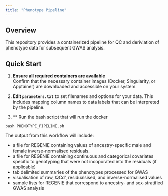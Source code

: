 ```yaml
---
title: "Phenotype Pipeline"
---
```


## Overview

This repository provides a containerized pipeline for QC and deriviation of phenotype data for subsequent GWAS analysis.

## Quick Start

1. **Ensure all required containers are available**  
   Confirm that the necessary container images (Docker, Singularity, or Apptainer) are downloaded and accessible on your system.

2. **Edit `parameters.txt`** to set filenames and options for your data. This includes mapping column names to data labels that can be interpreted by the pipeline.


3. ** Run the bash script that will run the docker
```
bash PHENOTYPE_PIPELINE.sh
```

The output from this workflow will include:
 * a file for REGENIE containing values of ancestry-specific male and female inverse-normalised residuals. 
 * a file for REGENIE containing continuous and categorical covariates specific to genotyping that were not incoporated into the residuals (if applicable)
 * tab delimited summaries of the phenotypes processed for GWAS
 * visualisation of raw, QCd', residualsised, and inverse-normalised values
 * sample lists for REGENIE that correspond to ancestry- and sex-stratified GWAS analysis

 


